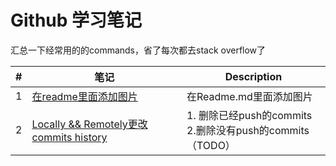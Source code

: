 # Github 学习笔记
汇总一下经常用的的commands，省了每次都去stack overflow了

| # | 笔记 | Description |
| ---- | -------------- | ----------------- |
| 1 | [在readme里面添加图片](./notes/addImg.md)|在Readme.md里面添加图片 |
| 2 | [Locally && Remotely更改 commits history](./notes/editCommit.md)| 1. 删除已经push的commits <br> 2.删除没有push的commits（TODO）|


